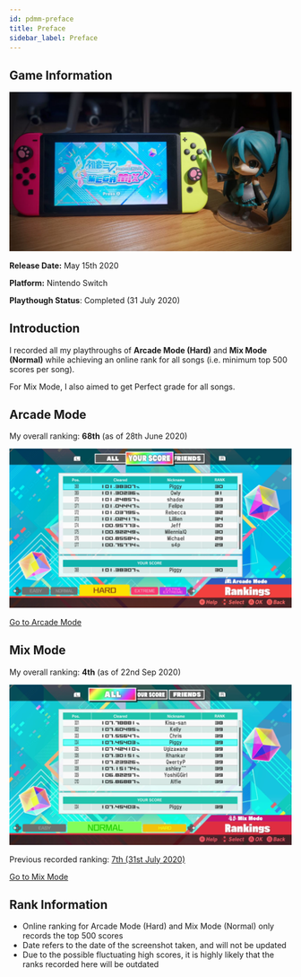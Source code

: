 ```yaml
---
id: pdmm-preface
title: Preface
sidebar_label: Preface
---
```


## Game Information

![image info](../../static/pdmm/pdmm-cover.jpg)

**Release Date:** May 15th 2020

**Platform:** Nintendo Switch

**Playthough Status**: Completed (31 July 2020)

## Introduction

I recorded all my playthroughs of **Arcade Mode (Hard)** and **Mix Mode (Normal)** while achieving an online rank for all songs (i.e. minimum top 500 scores per song).

For Mix Mode, I also aimed to get Perfect grade for all songs.

## Arcade Mode
My overall ranking: **68th** (as of 28th June 2020)

![image info](../../static/pdmm/pdmm-arcade-overall.png)

<a class='button' href='/docs/pdmm/pdmm-arcade-list'>Go to Arcade Mode</a>

## Mix Mode
My overall ranking: **4th** (as of 22nd Sep 2020)

![image info](../../static/pdmm/pdmm-mix-overall-2.png)

Previous recorded ranking:
[7th (31st July 2020)](../../static/pdmm/pdmm-mix-overall.png)

<a class='button' href='/docs/pdmm/pdmm-mix-list'>Go to Mix Mode</a>

## Rank Information
- Online ranking for Arcade Mode (Hard) and Mix Mode (Normal) only records the top 500 scores
- Date refers to the date of the screenshot taken, and will not be updated
- Due to the possible fluctuating high scores, it is highly likely that the ranks recorded here will be outdated